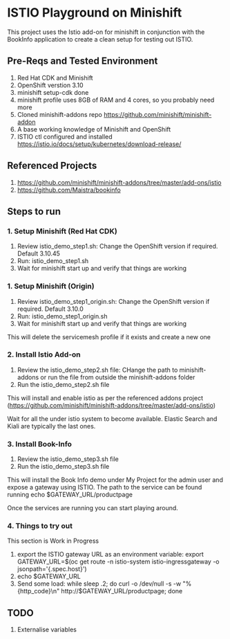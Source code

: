 # ISTIO Playground on Minishift

This project uses the Istio add-on for minishift in conjunction with the BookInfo application to create a clean setup for testing out ISTIO.

## Pre-Reqs and Tested Environment
1. Red Hat CDK and Minishift
2. OpenShift verstion 3.10
3. minishift setup-cdk done
4. minishift profile uses 8GB of RAM and 4 cores, so you probably need more
5. Cloned minishift-addons repo https://github.com/minishift/minishift-addon
6. A base working knowledge of Minishift and OpenShift
7. ISTIO ctl configured and installed https://istio.io/docs/setup/kubernetes/download-release/

## Referenced Projects
1. https://github.com/minishift/minishift-addons/tree/master/add-ons/istio
2. https://github.com/Maistra/bookinfo

## Steps to run

### 1. Setup Minishift (Red Hat CDK)
1. Review istio_demo_step1.sh: Change the OpenShift version if required. Default 3.10.45
2. Run: istio_demo_step1.sh
3. Wait for minishift start up and verify that things are working

### 1. Setup Minishift (Origin)
1. Review istio_demo_step1_origin.sh: Change the OpenShift version if required. Default 3.10.0
2. Run: istio_demo_step1_origin.sh
3. Wait for minishift start up and verify that things are working

This will delete the servicemesh profile if it exists and create a new one 

### 2. Install Istio Add-on
1. Review the istio_demo_step2.sh file: CHange the path to minishift-addons or run the file from outside the minishift-addons folder
2. Run the istio_demo_step2.sh file

This will install and enable istio as per the referenced addons project (https://github.com/minishift/minishift-addons/tree/master/add-ons/istio)

Wait for all the under istio system to become available. Elastic Search and Kiali are typically the last ones.

### 3. Install Book-Info
1. Review the istio_demo_step3.sh file
2. Run the istio_demo_step3.sh file

This will install the Book Info demo under My Project for the admin user and expose a gateway using ISTIO. The path to the service can be found running echo $GATEWAY_URL/productpage

Once the services are running you can start playing around.

### 4. Things to try out
This section is Work in Progress
1. export the ISTIO gateway URL as an environment variable: export GATEWAY_URL=$(oc get route -n istio-system istio-ingressgateway -o jsonpath='{.spec.host}')
2. echo $GATEWAY_URL
3. Send some load: while sleep .2; do curl -o /dev/null -s -w "%{http_code}\n" http://$GATEWAY_URL/productpage; done

## TODO
1. Externalise variables

